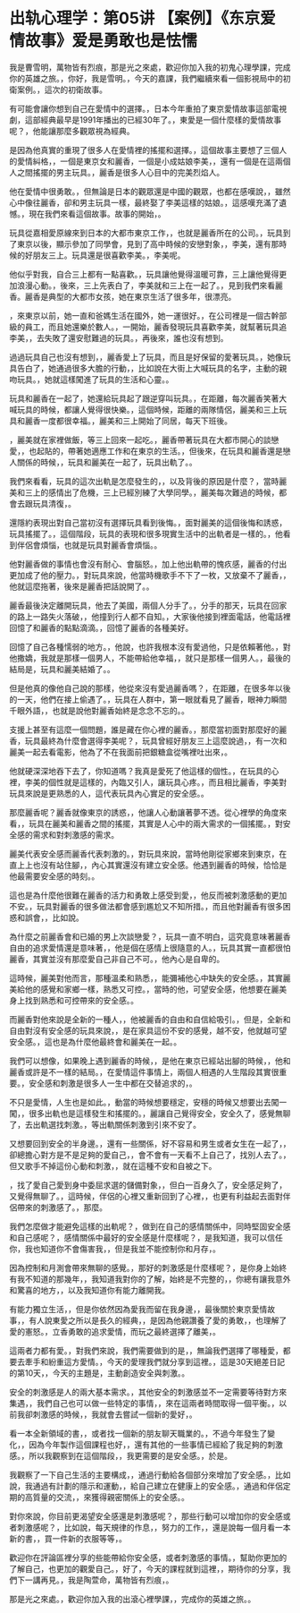 # 出轨心理学：第05讲 【案例】《东京爱情故事》爱是勇敢也是怯懦

我是曹雪明，萬物皆有烈痕，那是光之來處，歡迎你加入我的初鬼心理學課，完成你的英雄之旅。，你好，我是雪明。，今天的嘉課，我們繼續來看一個影視局中的初衛案例。，這次的初衛故事。

有可能會讓你想到自己在愛情中的選擇。，日本今年重拍了東京愛情故事這部電視劇，這部經典最早是1991年播出的已經30年了。，東愛是一個什麼樣的愛情故事呢？，他能讓那麼多觀眾視為經典。

是因為他真實的重現了很多人在愛情裡的搖擺和選擇。，這個故事主要想了三個人的愛情糾格，，一個是東京女和麗香，一個是小成姑娘李美，，還有一個是在這兩個人之間搖擺的男主玩具。，麗香是很多人心目中的完美烈焰人。

他在愛情中很勇敢。，但無論是日本的觀眾還是中國的觀眾，也都在感嘆說，，雖然心中像往麗香，卻和男主玩具一樣，最終娶了李美這樣的姑娘。，這感嘆充滿了遺憾。，現在我們來看這個故事。故事的開始，。

玩具從嘉相愛原線來到日本的大都市東京工作，，也就是麗香所在的公司。，玩具到了東京以後，顯示參加了同學會，見到了高中時候的安戀對象，，李美，還有那時候的好朋友三上。玩具還是很喜歡李美。，李美呢。

他似乎對我，自合三上都有一點喜歡。，玩具讓他覺得溫暖可靠，三上讓他覺得更加浪漫心動。，後來，三上先表白了，李美就和三上在一起了。，見到我們來看麗香。麗香是典型的大都市女孩，她在東京生活了很多年，很漂亮。

，來東京以前，她一直和爸媽生活在國外，她一運很好。，在公司裡是一個古幹部級的員工，而且她還樂於數人。，一開始，麗香發現玩具喜歡李美，就幫著玩具追李美，，去失敗了還安慰難過的玩具。，再後來，誰也沒有想到。

過過玩具自己也沒有想到，，麗香愛上了玩具，而且是好保留的愛著玩具。，她像玩具告白了，她通過很多大膽的行動，，比如說在大街上大喊玩具的名字，主動的親吻玩具。，她就這樣闖進了玩具的生活和心靈。。

玩具和麗香在一起了，她還給玩具起了跟逆穿叫玩具。，在距離，每次麗香笑著大喊玩具的時候，都讓人覺得很快樂。，這個時候，距離的兩隊情侶，麗美和三上玩具和麗香一度都很幸福。，麗美和三上開始了同居，每天下班後。

，麗美就在家裡做飯，等三上回來一起吃。，麗香帶著玩具在大都市開心的談戀愛，，也起貼的，帶著她適應工作和在東京的生活。，但後來，在玩具和麗香還是戀人關係的時候，，玩具和麗美在一起了，玩具出軌了。。

我們來看看，玩具的這次出軌是怎麼發生的，，以及背後的原因是什麼？，當時麗美和三上的感情出了危機，三上已經別練了大學同學。，麗美每次難過的時候，都會去跟玩具清復，。

還隱約表現出對自己當初沒有選擇玩具看到後悔。，面對麗美的這個後悔和誘惑，玩具搖擺了。，這個階段，玩具的表現和很多現實生活中的出軌者是一樣的。，他看到伴侶會煩惱，也就是玩具對麗香會煩惱。。

他對麗香做的事情也會沒有耐心、會腦怒。，加上他出軌帶的愧疚感，麗香的付出更加成了他的壓力。，對玩具來說，他當時機歌手不下了一枚，又放棄不了麗香，，他就這麼拖著，後來是麗香把話說開了。。

麗香最後決定離開玩具，他去了美國，兩個人分手了。，分手的那天，玩具在回家的路上一路失火落破，，他撞到行人都不自知。，大家後他接到裡面電話，他電話裡回憶了和麗香的點點滴滴。，回憶了麗香的各種美好。

回憶了自己各種懦弱的地方。，他說，也許我根本沒有愛過他，只是依賴著他。，對他撒嬌，我就是那樣一個男人，不能帶給他幸福，，就只是那樣一個男人。，最後的結局是，玩具和麗美結婚了。。

但是他真的像他自己說的那樣，他從來沒有愛過麗香嗎？，在距離，在很多年以後的一天，他們在接上偷遇了。，玩具在人群中，第一眼就看見了麗香，眼神力瞬間千眼外語，，也就是說他對麗香始終是念念不忘的。。

支援上甚至有這麼一個問題，誰是藏在你心裡的麗香。，那麼當初面對那麼好的麗香，玩具最終為什麼會選得李美呢？，玩具曾經好朋友三上這麼說過，，有一次和麗美一起去看電影，他為了不在我面前把銀糖盒從嘴裡吐出來，。

他就硬深深地吞下去了，你知道嗎？我真是愛死了他這樣的個性。，在玩具的心裡，李美的個性就是這樣的，內臨又引人，讓玩具心疼。，而且相比麗香，李美對玩具來說是更熟悉的人，這代表玩具內心實足的安全感。。

那麼麗香呢？麗香就像東京的誘惑，，他讓人心動讓著夢不透。從心裡學的角度來看，，玩具在麗美和麗香之間的搖擺，其實是人心中的兩大需求的一個搖擺。，對安全感的需求和對刺激感的需求。

麗美代表安全感而麗香代表刺激的。，對玩具來說，當時他剛從家鄉來到東京，在直上上也沒有站住腳，，內心其實還沒有建立安全感。他遇到麗香的時候，恰恰是他最需要安全感的時刻。。

這也是為什麼他很難在麗香的活力和勇敢上感受到愛，，他反而被刺激感動的更加不安。，玩具對麗香的很多做法都會感到尷尬又不知所措。，而且他對麗香有很多困惑和誤會，，比如說。

為什麼之前麗香會和已婚的男上次談戀愛？，玩具一直不明白，這究竟意味著麗香自由的追求愛情還是意味著，，他是個在感情上很隨意的人。，玩具其實一直都很怕麗香，其實並沒有那麼愛自己非自己不可。，他內心是自卑的。

這時候，麗美對他而言，那種溫柔和熟悉，，能彌補他心中缺失的安全感。，其實麗美給他的感覺和家鄉一樣，熟悉又可控。，當時的他，可望安全感，他想要在麗美身上找到熟悉和可控帶來的安全感。。

而麗香對他來說是全新的一種人，，他被麗香的自由和自信給吸引。，但是，全新和自由對沒有安全感的玩具來說，，是在家具這份不安的感覺，越不安，他就越可望安全感。，這也是為什麼他最終會和麗美在一起。。

我們可以想像，如果晚上遇到麗香的時候，，是他在東京已經站出腳的時候，，他和麗香或許是不一樣的結局。，在愛情這件事情上，兩個人相遇的人生階段其實很重要。，安全感和刺激是很多人一生中都在交替追求的，。

不只是愛情，人生也是如此。，動當的時候想要穩定，安穩的時候又想要出去闖一闖，，很多出軌也是這樣發生和搖擺的。，麗讓自己覺得安全，安全久了，感覺無聊了，去出軌選找刺激。，等出軌關係刺激到引來不安了。

又想要回到安全的半身邊。，還有一些關係，好不容易和男生或者女生在一起了，，卻總擔心對方是不是足夠的愛自己，，會不會有一天看不上自己了，找別人去了。，但又歌手不掉這份心動和刺激，，就在這種不安和自被之下。

，找了愛自己愛到身中委屈求選的儲備對象，，但白一百身久了，安全感足夠了，又覺得無聊了。，這時候，伴侶的心裡又重新回到了心裡，，也更有利益起去面對伴侶帶來的刺激感了。，那麼。

我們怎麼做才能避免這樣的出軌呢？，做到在自己的感情關係中，同時堅固安全感和自己感呢？，感情關係中最好的安全感是什麼樣呢？，是我知道，我可以信任你，我也知道你不會傷害我，，但是我並不能控制你和月存，。

因為控制和月測會帶來無聊的感覺。，那好的刺激感是什麼樣呢？，是你身上始終有我不知道的那幾年，，我知道我對你的了解，始終是不完整的，，你總有讓我意外和驚喜的地方，，以及我知道你有能力離開我。

有能力獨立生活，，但是你依然因為愛我而留在我身邊，，最後關於東京愛情故事，，有人說東愛之所以是長久的經典，，是因為他親讚養了愛的勇敢，，也理解了愛的憲怒。，立香勇敢的追求愛情，而玩之最終選擇了離美，。

這兩者力都有愛。，對我們來說，我們需要做到的是，，無論我們選擇了哪種愛，都要去牽手和紛重這方愛情。，今天的愛理我們就分享到這裡。，這是30天絕差日記的第10天，，今天的主題是，主動創造安全與刺激。。

安全的刺激感是人的兩大基本需求。，其他安全的刺激感並不一定需要等待對方來集遇，，我們自己也可以做一些特定的事情，，來在這兩者時間取得一個平衡。，以前我卻刺激感的時候，，我就會去嘗試一個新的愛好，。

看一本全新領域的書，，或者找一個新的朋友聊天職業的。，不過今年發生了變化，，因為今年製作這個課程也好，，還有其他的一些事情已經給了我足夠的刺激感。，所以我觀察到在這個階段，，我更需要的是安全感。，於是。

我觀察了一下自己生活的主要構成，，通過行動給各個部分來增加了安全感。，比如說，我通過有計劃的隱示和運動，，給自己建立在健康上的安全感。，通過和伴侶定期的高質量的交流，，來獲得親密關係上的安全感。。

對你來說，你目前更渴望安全感還是刺激感呢？，那些行動可以增加你的安全感或者刺激感呢？，比如說，每天規律的作息，，努力的工作，，還是說每一個月看一本新的書，，買一件新的衣服等等，。

歡迎你在評論區裡分享的些能帶給你安全感，或者刺激感的事情。，幫助你更加的了解自己，也更加的觀愛自己。，好了，今天的課程就到這裡，，期待你的分享，我們下一講再見。，我是陶萱命，萬物皆有烈痕，。

那是光之來處。，歡迎你加入我的出滾心裡學課，，完成你的英雄之旅。。